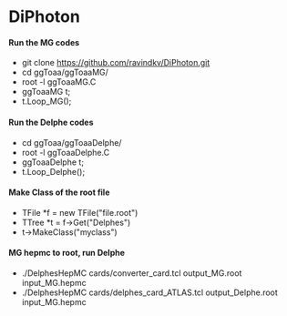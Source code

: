 # DiPhoton


#### Run the MG codes ####

* git clone https://github.com/ravindkv/DiPhoton.git
* cd ggToaa/ggToaaMG/
* root -l ggToaaMG.C
* ggToaaMG t;
* t.Loop_MG();
 
#### Run the Delphe codes ####
    
* cd ggToaa/ggToaaDelphe/
* root -l ggToaaDelphe.C
* ggToaaDelphe t;
* t.Loop_Delphe();

#### Make Class of the root file ####

* TFile *f = new TFile("file.root")
* TTree *t = f->Get("Delphes")
* t->MakeClass("myclass")


#### MG hepmc to root, run Delphe ####

* ./DelphesHepMC cards/converter_card.tcl output_MG.root input_MG.hepmc 
* ./DelphesHepMC cards/delphes_card_ATLAS.tcl output_Delphe.root input_MG.hepmc


